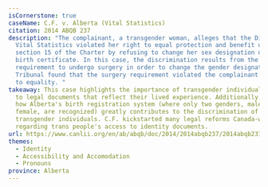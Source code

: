 ```yaml
---
isCornerstone: true
caseName: C.F. v. Alberta (Vital Statistics)
citation: 2014 ABQB 237
description: "The complainant, a transgender woman, alleges that the Director of
  Vital Statistics violated her right to equal protection and benefit under
  section 15 of the Charter by refusing to change her sex designation on her
  birth certificate. In this case, the discrimination results from the
  requirement to undergo surgery in order to change the gender designation. The
  Tribunal found that the surgery requirement violated the complainant's right
  to equality. "
takeaway: This case highlights the importance of transgender individual's access
  to legal documents that reflect their lived experience. Additionally, it shows
  how Alberta's birth registration system (where only two genders, male and
  female, are recognized) greatly contributes to the discrimination of
  transgender individuals. C.F. kickstarted many legal reforms Canada-wide
  regarding trans people's access to identity documents.
url: https://www.canlii.org/en/ab/abqb/doc/2014/2014abqb237/2014abqb237.html?resultIndex=1
themes:
  - Identity
  - Accessibility and Accomodation
  - Pronouns
province: Alberta
---
```

